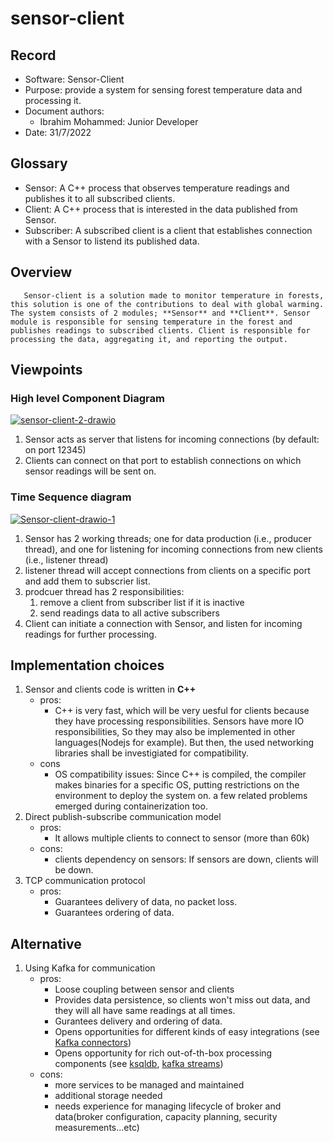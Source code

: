 # sensor-client

<!-- highlevel: https://ibb.co/ZMX8cxZ -->
<!-- sequence: https://ibb.co/hWDTRtx -->
## Record
- Software: Sensor-Client
- Purpose: provide a system for sensing forest temperature data and processing it.
- Document authors:
	- Ibrahim Mohammed: Junior Developer
- Date: 31/7/2022
## Glossary
- Sensor: A C++ process that observes temperature readings and publishes it to all subscribed clients.
- Client: A C++ process that is interested in the data published from Sensor.
- Subscriber: A subscribed client is a client that establishes connection with a Sensor to listend its published data. 
## Overview
       Sensor-client is a solution made to monitor temperature in forests, this solution is one of the contributions to deal with global warming. The system consists of 2 modules; **Sensor** and **Client**. Sensor module is responsible for sensing temperature in the forest and publishes readings to subscribed clients. Client is responsible for processing the data, aggregating it, and reporting the output. 

## Viewpoints
### High level Component Diagram

<a href="https://imgbb.com/"><img src="https://i.ibb.co/k5cZpK3/sensor-client-2-drawio.png" alt="sensor-client-2-drawio" border="0"></a>

 1. Sensor acts as server that listens for incoming connections (by default: on port 12345) 
 2. Clients can connect on that port to establish connections on which sensor readings will be sent on.
### Time Sequence diagram
<a href="https://imgbb.com/"><img src="https://i.ibb.co/XsSGZvf/Sensor-client-drawio-1.png" alt="Sensor-client-drawio-1" border="0"></a>

 1. Sensor has 2 working threads; one for data production (i.e., producer thread), and one for listening for incoming connections from new clients (i.e., listener thread)
 2. listener thread will accept connections from clients on a specific port and add them to subscrier list.
 3. prodcuer thread has 2 responsibilities:
    1. remove a client from subscriber list if it is inactive
    2. send readings data to all active subscribers
 4. Client can initiate a connection with Sensor, and listen for incoming readings for further processing.


## Implementation choices
   1. Sensor and clients code is written in **C++**
      - pros: 
         - C++ is very fast, which will be very uesful for clients because they have processing responsibilities. Sensors have more IO responsibilities, So they may also be implemented in other languages(Nodejs for example). But then, the used networking libraries shall be investigiated for compatibility.
      - cons
        - OS compatibility issues: Since C++ is compiled, the compiler makes binaries for a specific OS, putting restrictions on the environment to deploy the system on. a few related problems emerged during containerization too.
   2. Direct publish-subscribe communication model
      - pros:
        - It allows multiple clients to connect to sensor (more than 60k)
      - cons:
        - clients dependency on sensors: If sensors are down, clients will be down.
   3. TCP communication protocol
      - pros:
        - Guarantees delivery of data, no packet loss.
        - Guarantees ordering of data.
 
 ## Alternative
 1. Using Kafka for communication
    - pros: 
      - Loose coupling between sensor and clients
      - Provides data persistence, so clients won't miss out data, and they will all have same readings at all times.
      - Gurantees delivery and ordering of data.
      - Opens opportunities for different kinds of easy integrations (see [Kafka connectors](https://docs.confluent.io/home/connect/self-managed/kafka_connectors.html))
      - Opens opportunity for rich out-of-th-box processing components (see [ksqldb](https://ksqldb.io/), [kafka streams](https://kafka.apache.org/documentation/streams/))
    - cons:
      - more services to be managed and maintained
      - additional storage needed
      - needs experience for managing lifecycle of broker and data(broker configuration, capacity planning, security measurements...etc)